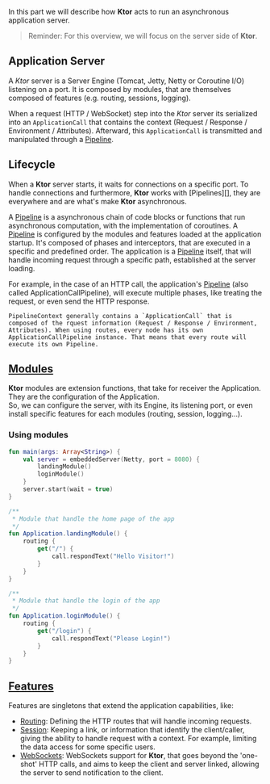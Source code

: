 In this part we will describe how **Ktor** acts to run an asynchronous application server.

> Reminder: For this overview, we will focus on the server side of **Ktor**. 

## Application Server

A *Ktor* server is a Server Engine (Tomcat, Jetty, Netty or Coroutine I/O) listening on a port. 
It is composed by modules, that are themselves composed of features (e.g. routing, sessions, logging). 

When a request (HTTP / WebSocket) step into the *Ktor* server its serialized into an `ApplicationCall` that contains 
the context (Request / Response / Environment / Attributes). Afterward, this `ApplicationCall` is transmitted and 
manipulated through a [Pipeline][].

##  Lifecycle

When a **Ktor** server starts, it waits for connections on a specific port. To handle connections and furthermore, 
**Ktor** works with [Pipelines][], they are everywhere and are what's make **Ktor** asynchronous.  
 
A [Pipeline][] is a asynchronous chain of code blocks or functions that run asynchronous computation, 
with the implementation of coroutines. A [Pipeline][] is configured by the modules and features 
loaded at the application startup. It's composed of phases and interceptors, that are executed in a specific and predefined order.
The application is a [Pipeline][] itself, that will handle incoming request through a specific path, established at the server loading. 

For example, in the case of an HTTP call, the application's [Pipeline][] (also called ApplicationCallPipeline), 
will execute multiple phases, like treating the request, or even send the HTTP response.

	PipelineContext generally contains a `ApplicationCall` that is composed of the rquest information (Request / Response / Environment, Attributes). When using routes, every node has its own ApplicationCallPipeline instance. That means that every route will execute its own Pipeline.

##  [Modules][]

**Ktor** modules are extension functions, that take for receiver the Application. They are the configuration of the Application.  
So, we can configure the server, with its Engine, its listening port, or even install specific features for each modules 
(routing, session, logging...).

### Using modules

```kotlin
fun main(args: Array<String>) {
    val server = embeddedServer(Netty, port = 8080) {
        landingModule()
        loginModule()
    }
    server.start(wait = true)
}

/**
 * Module that handle the home page of the app
 */
fun Application.landingModule() {
    routing {
        get("/") {
            call.respondText("Hello Visitor!")
        }
    }
}

/**
 * Module that handle the login of the app
 */
fun Application.loginModule() {
    routing {
        get("/login") {
            call.respondText("Please Login!")
        }
    }
}
```

##  [Features][]

Features are singletons that extend the application capabilities, like:

- [Routing][]:  Defining the HTTP routes that will handle incoming requests.
- [Session][]: Keeping a link, or information that identify the client/caller, giving the ability to handle request 
with a context. For example, limiting the data access for some specific users.
- [WebSockets][]: WebSockets support for **Ktor**, that goes beyond the 'one-shot' HTTP calls, and aims to keep the client 
and server linked, allowing the server to send notification to the client. 

[pipeline]: https://ktor.io/servers/lifecycle.html#pipelines
[modules]: https://ktor.io/servers/application.html#modules
[features]: https://ktor.io/servers/features.html
[routing]: https://ktor.io/servers/features/routing.html
[session]: https://ktor.io/servers/features/sessions.html 
[websockets]: https://ktor.io/servers/features/websockets.html